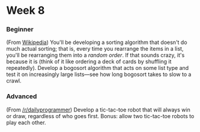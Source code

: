 # Week 8

### Beginner
(From <a href="http://en.wikipedia.org/wiki/Bogosort">Wikipedia</a>) You'll be developing a sorting algorithm that doesn't do much actual sorting; that is, every time you rearrange the items in a list, you'll be rearranging them into a <em>random order</em>. If that sounds crazy, it's because it is (think of it like ordering a deck of cards by shuffling it repeatedly). Develop a bogosort algorithm that acts on some list type and test it on increasingly large lists—see how long bogosort takes to slow to a crawl.

### Advanced
(From <a href="http://www.reddit.com/r/dailyprogrammer/comments/srp1p/4252012_challenge_44_intermediate/">/r/dailyprogrammer</a>)  Develop a tic-tac-toe robot that will always win or draw, regardless of who goes first. Bonus: allow two tic-tac-toe robots to play each other.
